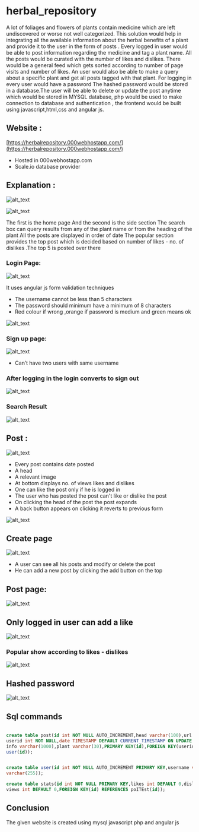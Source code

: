 # herbal_repository


A lot of foliages and flowers of plants contain medicine which are left  undiscovered or worse not well categorized. This solution would help in integrating all the available information about the herbal benefits of a plant and provide it to the user in the form of posts . Every logged in user would be able to post information regarding the medicine and tag a plant name. All the posts would be curated with the number of likes and dislikes. There would be a general feed which gets sorted according to number of page visits and number of likes. An user would also be able to make a query about a specific plant and get all posts tagged with that plant.  For logging in every user would have a password The hashed password would be stored in a database.The user will be able to delete or update the post anytime which would be stored in MYSQL database,  php would be used to make connection to database and authentication , the  frontend would be built using javascript,html,css and angular js.  

## Website :

[https://herbalrepository.000webhostapp.com/](https://herbalrepository.000webhostapp.com/)


*   Hosted in 000webhostapp.com
*   Scale.io database provider 

## Explanation :



![alt_text](images/image5.png "image_tooltip")

![alt_text](images/image3.png "image_tooltip")


The first is the home page 
And the second is the side section 
The search box can query results from  any of the plant name or from the heading of the plant
All the posts are displayed in order of date
The popular section provides the top post which is decided based on number of likes - no. of dislikes .The top 5 is posted over there

### Login Page:


![alt_text](images/image4.png "image_tooltip")

It uses angular js form validation techniques 

*   The username cannot be less than 5 characters 
*   The password should minimum have a minimum of 8 characters 
*   Red colour if wrong ,orange if password is medium and green means ok


![alt_text](images/image14.png "image_tooltip")


### Sign up page:


![alt_text](images/image13.png "image_tooltip")


*   Can’t have two users with same username 


### After logging in the login converts to sign out


![alt_text](images/image7.png "image_tooltip")



### Search Result


![alt_text](images/image11.png "image_tooltip")


## Post :


![alt_text](images/image12.png "image_tooltip")


*   Every post contains date posted 
*   A head 
*   A relevant image 
*   At bottom displays no. of views likes and dislikes 
*   One can like the post only if he is logged in 
*   The user who has posted the post can't like or dislike the post 
*   On clicking the head of the post the post expands
*   A back button appears on clicking it reverts to previous form


![alt_text](images/image2.png "image_tooltip")


## Create page


![alt_text](images/image9.png "image_tooltip")


*   A user can see all his posts and modify or delete the post 
*   He can add a new post by clicking the add button on the top 


## Post page:


![alt_text](images/image6.png "image_tooltip")


## Only logged in user can add a like 



![alt_text](images/image10.png "image_tooltip")


### Popular show according to likes - dislikes




![alt_text](images/image8.png "image_tooltip")


## Hashed password 


![alt_text](images/image1.png "image_tooltip")


## Sql commands 


```sql

create table post(id int NOT NULL AUTO_INCREMENT,head varchar(100),url varchar(400),
userid int NOT NULL,date TIMESTAMP DEFAULT CURRENT_TIMESTAMP ON UPDATE CURRENT_TIMESTAMP,
info varchar(1000),plant varchar(30),PRIMARY KEY(id),FOREIGN KEY(userid) REFERENCES 
user(id));


create table user(id int NOT NULL AUTO_INCREMENT PRIMARY KEY,username varchar(20),password 
varchar(255));

create table stats(id int NOT NULL PRIMARY KEY,likes int DEFAULT 0,dislikes int DEFAULT 0,
views int DEFAULT 0,FOREIGN KEY(id) REFERENCES poITEst(id));


```


## Conclusion 

The given website is created using mysql javascript php and angular js 

